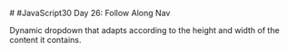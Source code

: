 # #JavaScript30 Day 26: Follow Along Nav

Dynamic dropdown that adapts according to the height and width of the content it contains.